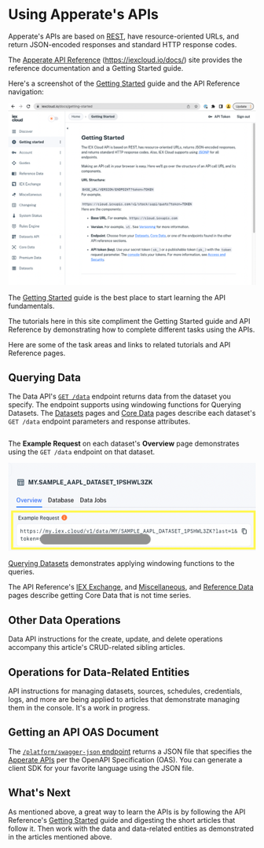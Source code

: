 # Using Apperate's APIs

Apperate's APIs are based on [REST](https://en.wikipedia.org/wiki/Representational_state_transfer), have resource-oriented URLs, and return JSON-encoded responses and standard HTTP response codes. 

The [Apperate API Reference](https://iexcloud.io/docs/) (<https://iexcloud.io/docs/>) site provides the reference documentation and a Getting Started guide. 

Here's a screenshot of the [Getting Started](https://iexcloud.io/docs/getting-started) guide and the API Reference navigation:

![](./apperate-api-basics/api-reference-getting-started.png)

The [Getting Started](https://iexcloud.io/docs/getting-started) guide is the best place to start learning the API fundamentals.

The tutorials here in this site compliment the Getting Started guide and API Reference by demonstrating how to complete different tasks using the APIs.

Here are some of the task areas and links to related tutorials and API Reference pages.

## Querying Data

The Data API's [`GET /data`](https://iexcloud.io/docs/datasets-api/query-data) endpoint returns data from the dataset you specify. The endpoint supports using windowing functions for Querying Datasets. The [Datasets](https://iexcloud.io/docs/datasets) pages and [Core Data](https://iexcloud.io/docs/core) pages describe each dataset's `GET /data` endpoint parameters and response attributes.

``` {important} Apperate includes only historical time series Core Data at this time. We are in the process of migrating real-time legacy data, including stock quotes, into Apperate. In the meantime, please see the [Legacy API Reference](https://iexcloud.io/docs/api/) for the real-time legacy data.
```

The **Example Request** on each dataset's **Overview** page demonstrates using the `GET /data` endpoint on that dataset.

![](./apperate-api-basics/example_request.png)

[Querying Datasets](./querying-data/querying-datasets.md) demonstrates applying windowing functions to the queries.

The API Reference's [IEX Exchange](https://iexcloud.io/docs/iex-exchange), and [Miscellaneous](https://iexcloud.io/docs/miscellaneous), and [Reference Data](https://iexcloud.io/docs/reference-data) pages describe getting Core Data that is not time series. 

## Other Data Operations

Data API instructions for the create, update, and delete operations accompany this article's CRUD-related sibling articles.

## Operations for Data-Related Entities

API instructions for managing datasets, sources, schedules, credentials, logs, and more are being applied to articles that demonstrate managing them in the console. It's a work in progress.

## Getting an API OAS Document

The [`/platform/swagger-json` endpoint](https://iexcloud.io/docs/datasets-api/get-openapi-json) returns a JSON file that specifies the [Apperate APIs](https://iexcloud.io/docs/datasets-api) per the OpenAPI Specification (OAS). You can generate a client SDK for your favorite language using the JSON file. 

## What's Next

As mentioned above, a great way to learn the APIs is by following the API Reference's [Getting Started](https://iexcloud.io/docs/getting-started) guide and digesting the short articles that follow it. Then work with the data and data-related entities as demonstrated in the articles mentioned above.